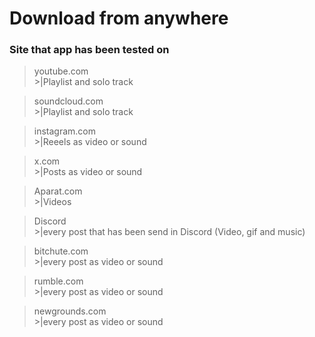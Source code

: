 # Download from anywhere

### Site that app has been tested on

>youtube.com <br>
    >|Playlist and solo track

>soundcloud.com <br>
    >|Playlist and solo track

>instagram.com <br>
    >|Reeels as video or sound 

>x.com <br>
    >|Posts as video or sound 

>Aparat.com <br>
    >|Videos

>Discord <br>
    >|every post that has been send in Discord (Video, gif and music)

>bitchute.com <br>
    >|every post as video or sound 

>rumble.com <br>
    >|every post as video or sound 

>newgrounds.com <br>
    >|every post as video or sound 


